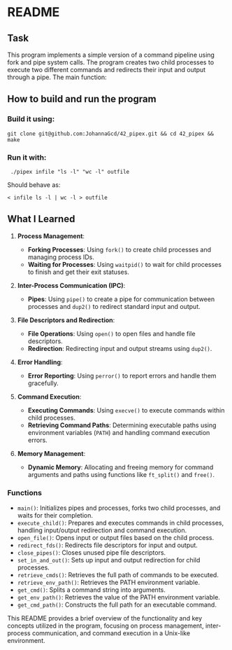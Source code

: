 # README

## Task

This program implements a simple version of a command pipeline using fork and pipe system calls. The program creates two child processes to execute two different commands and redirects their input and output through a pipe. The main function:

## How to build and run the program
### Build it using:
```
git clone git@github.com:JohannaGcd/42_pipex.git && cd 42_pipex && make
```
### Run it with:
```
 ./pipex infile "ls -l" "wc -l" outfile
```
Should behave as:
```
< infile ls -l | wc -l > outfile
```

## What I Learned

1. **Process Management**:
   - **Forking Processes**: Using `fork()` to create child processes and managing process IDs.
   - **Waiting for Processes**: Using `waitpid()` to wait for child processes to finish and get their exit statuses.

2. **Inter-Process Communication (IPC)**:
   - **Pipes**: Using `pipe()` to create a pipe for communication between processes and `dup2()` to redirect standard input and output.

3. **File Descriptors and Redirection**:
   - **File Operations**: Using `open()` to open files and handle file descriptors.
   - **Redirection**: Redirecting input and output streams using `dup2()`.

4. **Error Handling**:
   - **Error Reporting**: Using `perror()` to report errors and handle them gracefully.

5. **Command Execution**:
   - **Executing Commands**: Using `execve()` to execute commands within child processes.
   - **Retrieving Command Paths**: Determining executable paths using environment variables (`PATH`) and handling command execution errors.

6. **Memory Management**:
   - **Dynamic Memory**: Allocating and freeing memory for command arguments and paths using functions like `ft_split()` and `free()`.

### Functions

- `main()`: Initializes pipes and processes, forks two child processes, and waits for their completion.
- `execute_child()`: Prepares and executes commands in child processes, handling input/output redirection and command execution.
- `open_file()`: Opens input or output files based on the child process.
- `redirect_fds()`: Redirects file descriptors for input and output.
- `close_pipes()`: Closes unused pipe file descriptors.
- `set_in_and_out()`: Sets up input and output redirection for child processes.
- `retrieve_cmds()`: Retrieves the full path of commands to be executed.
- `retrieve_env_path()`: Retrieves the PATH environment variable.
- `get_cmd()`: Splits a command string into arguments.
- `get_env_path()`: Retrieves the value of the PATH environment variable.
- `get_cmd_path()`: Constructs the full path for an executable command.

This README provides a brief overview of the functionality and key concepts utilized in the program, focusing on process management, inter-process communication, and command execution in a Unix-like environment.

